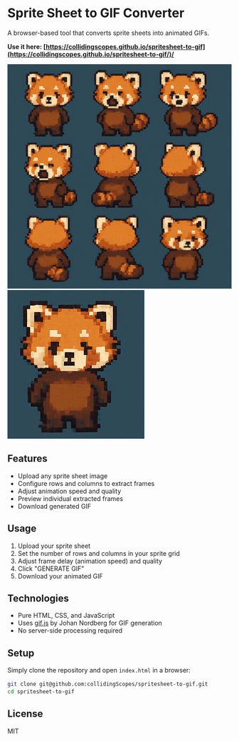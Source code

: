 # Sprite Sheet to GIF Converter

A browser-based tool that converts sprite sheets into animated GIFs.

**Use it here: [https://collidingscopes.github.io/spritesheet-to-gif](https://collidingscopes.github.io/spritesheet-to-gif/)/**

<img class="example-image" src="assets/siteOGImage.png"> 
<img class="example-image" src="assets/sprite-animation.gif"> 

## Features

- Upload any sprite sheet image
- Configure rows and columns to extract frames
- Adjust animation speed and quality
- Preview individual extracted frames
- Download generated GIF

## Usage

1. Upload your sprite sheet
2. Set the number of rows and columns in your sprite grid
3. Adjust frame delay (animation speed) and quality
4. Click "GENERATE GIF"
5. Download your animated GIF

## Technologies

- Pure HTML, CSS, and JavaScript
- Uses [gif.js](https://github.com/jnordberg/gif.js) by Johan Nordberg for GIF generation
- No server-side processing required

## Setup

Simply clone the repository and open `index.html` in a browser:

```bash
git clone git@github.com:collidingScopes/spritesheet-to-gif.git
cd spritesheet-to-gif
```

## License

MIT